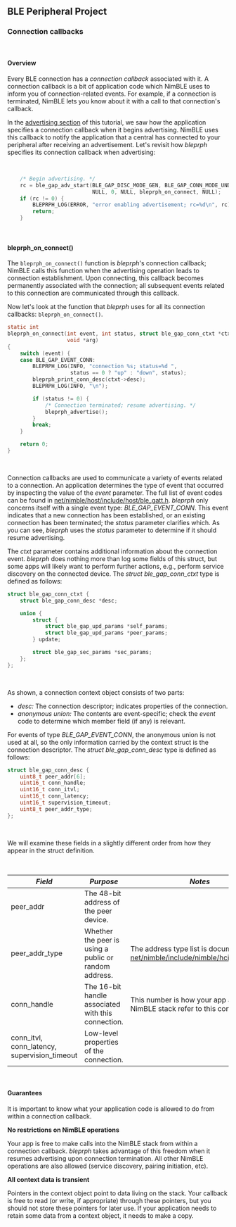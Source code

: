 ## BLE Peripheral Project

### Connection callbacks

<br>

#### Overview


Every BLE connection has a *connection callback* associated with it.  A
connection callback is a bit of application code which NimBLE uses to inform
you of connection-related events.  For example, if a connection is terminated,
NimBLE lets you know about it with a call to that connection's callback.

In the [advertising section](bleprph-adv/) of this tutorial, we saw how the
application specifies a connection callback when it begins advertising.  NimBLE
uses this callback to notify the application that a central has connected to
your peripheral after receiving an advertisement.  Let's revisit how *bleprph* specifies its connection callback when advertising:

<br>

```c
    /* Begin advertising. */
    rc = ble_gap_adv_start(BLE_GAP_DISC_MODE_GEN, BLE_GAP_CONN_MODE_UND,
                           NULL, 0, NULL, bleprph_on_connect, NULL);
    if (rc != 0) {
        BLEPRPH_LOG(ERROR, "error enabling advertisement; rc=%d\n", rc);
        return;
    }
```

<br>

#### bleprph_on_connect()


The `bleprph_on_connect()` function is *bleprph*'s connection callback; NimBLE
calls this function when the advertising operation leads to connection
establishment.  Upon connecting, this callback becomes permanently associated
with the connection; all subsequent events related to this connection are
communicated through this callback.

Now let's look at the function that *bleprph* uses for all its connection
callbacks: `bleprph_on_connect()`.


```c
static int
bleprph_on_connect(int event, int status, struct ble_gap_conn_ctxt *ctxt,
                   void *arg)
{
    switch (event) {
    case BLE_GAP_EVENT_CONN:
        BLEPRPH_LOG(INFO, "connection %s; status=%d ",
                    status == 0 ? "up" : "down", status);
        bleprph_print_conn_desc(ctxt->desc);
        BLEPRPH_LOG(INFO, "\n");

        if (status != 0) {
            /* Connection terminated; resume advertising. */
            bleprph_advertise();
        }
        break;
    }

    return 0;
}
```

<br>

Connection callbacks are used to communicate a variety of events related to a
connection.  An application determines the type of event that occurred by
inspecting the value of the *event* parameter.  The full list of event codes
can be found in [net/nimble/host/include/host/ble_gatt.h](https://github.com/apache/incubator-mynewt-core/blob/master/net/nimble/host/include/host/ble_gatt.h).
*bleprph* only concerns itself with a single event type: *BLE_GAP_EVENT_CONN*.
This event indicates that a new connection has been established, or an existing
connection has been terminated; the *status* parameter clarifies which.  As you
can see, *bleprph* uses the *status* parameter to determine if it should resume
advertising.

The *ctxt* parameter contains additional information about the connection
event.  *bleprph* does nothing more than log some fields of this struct, but
some apps will likely want to perform further actions, e.g., perform service
discovery on the connected device.  The *struct ble_gap_conn_ctxt* type is
defined as follows:

```c
struct ble_gap_conn_ctxt {
    struct ble_gap_conn_desc *desc;

    union {
        struct {
            struct ble_gap_upd_params *self_params;
            struct ble_gap_upd_params *peer_params;
        } update;

        struct ble_gap_sec_params *sec_params;
    };
};
```

<br>

As shown, a connection context object consists of two parts:

* *desc:* The connection descriptor; indicates properties of the connection.
* *anonymous union:* The contents are event-specific; check the *event* code to determine which member field (if any) is relevant.

For events of type *BLE_GAP_EVENT_CONN*, the anonymous union is not used at all, so the only information carried by the context struct is the connection descriptor.  The *struct ble_gap_conn_desc* type is defined as follows:

```c
struct ble_gap_conn_desc {
    uint8_t peer_addr[6];
    uint16_t conn_handle;
    uint16_t conn_itvl;
    uint16_t conn_latency;
    uint16_t supervision_timeout;
    uint8_t peer_addr_type;
};
```

<br>

We will examine these fields in a slightly different order from how they appear
in the struct definition.

<br>

| *Field* | *Purpose* | *Notes* |
| ------- | --------- | ------- |
| peer\_addr | The 48-bit address of the peer device. | |
| peer\_addr\_type | Whether the peer is using a public or random address. | The address type list is documented in [net/nimble/include/nimble/hci_common.h](https://github.com/apache/incubator-mynewt-core/blob/master/net/nimble/include/nimble/hci_common.h). |
| conn\_handle | The 16-bit handle associated with this connection. | This number is how your app and the NimBLE stack refer to this connection. |
| conn\_itvl,<br>conn\_latency,<br>supervision\_timeout | Low-level properties of the connection. | |

<br>

#### Guarantees

It is important to know what your application code is allowed to do from within
a connection callback.

**No restrictions on NimBLE operations**

Your app is free to make calls into the NimBLE stack from within a connection
callback.  *bleprph* takes advantage of this freedom when it resumes
advertising upon connection termination.  All other NimBLE operations are also
allowed (service discovery, pairing initiation, etc).

**All context data is transient**

Pointers in the context object point to data living on the stack.  Your
callback is free to read (or write, if appropriate) through these pointers, but
you should not store these pointers for later use.  If your application needs
to retain some data from a context object, it needs to make a copy.
